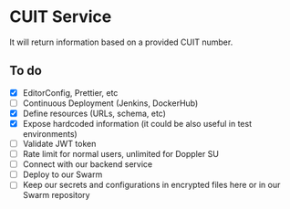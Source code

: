 # CUIT Service

It will return information based on a provided CUIT number.

## To do

- [x] EditorConfig, Prettier, etc
- [ ] Continuous Deployment (Jenkins, DockerHub)
- [x] Define resources (URLs, schema, etc)
- [x] Expose hardcoded information (it could be also useful in test environments)
- [ ] Validate JWT token
- [ ] Rate limit for normal users, unlimited for Doppler SU
- [ ] Connect with our backend service
- [ ] Deploy to our Swarm
- [ ] Keep our secrets and configurations in encrypted files here or in our
      Swarm repository
